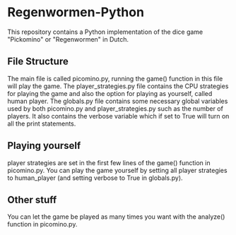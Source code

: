 # Regenwormen-Python

This repository contains a Python implementation of the dice game "Pickomino" or "Regenwormen" in Dutch. 

## File Structure

The main file is called picomino.py, running the game() function in this file will play the game. 
The player_strategies.py file contains the CPU strategies for playing the game and also the option for playing as yourself, called human player.
The globals.py file contains some necessary global variables used by both picomino.py and player_strategies.py such as the number of players. It also contains the verbose variable which if set to True will turn on all the print statements.

## Playing yourself

player strategies are set in the first few lines of the game() function in picomino.py. You can play the game yourself by setting all player strategies to human_player (and setting verbose to True in globals.py).

## Other stuff

You can let the game be played as many times you want with the analyze() function in picomino.py.
